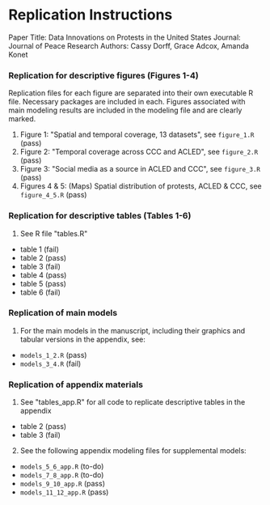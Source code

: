 # Replication Instructions

Paper Title: Data Innovations on Protests in the United States
Journal: Journal of Peace Research
Authors: Cassy Dorff, Grace Adcox, Amanda Konet

### Replication for descriptive figures (Figures 1-4)

Replication files for each figure are separated into their own executable R file. Necessary packages are included in each. Figures associated with main modeling results are included in the modeling file and are clearly marked.

1. Figure 1: "Spatial and temporal coverage, 13 datasets", see `figure_1.R` (pass)
2. Figure 2: "Temporal coverage across CCC and ACLED", see `figure_2.R` (pass)
3. Figure 3: "Social media as a source in ACLED and CCC", see `figure_3.R` (pass)
4. Figures 4 & 5: (Maps) Spatial distribution of protests, ACLED & CCC, see `figure_4_5.R` (pass)

### Replication for descriptive tables (Tables 1-6)

1. See R file "tables.R"

- table 1 (fail)
- table 2 (pass)
- table 3 (fail)
- table 4 (pass)
- table 5 (pass)
- table 6 (fail)

### Replication of main models

1. For the main models in the manuscript, including their graphics and tabular versions in the appendix, see:

- `models_1_2.R` (pass)
- `models_3_4.R` (fail)

###  Replication of appendix materials

1. See "tables_app.R" for all code to replicate descriptive tables in the appendix

- table  2 (pass)
- table 3 (fail)

2. See the following appendix modeling files for supplemental models:

- `models_5_6_app.R` (to-do)
- `models_7_8_app.R` (to-do)
- `models_9_10_app.R` (pass)
- `models_11_12_app.R` (pass)

